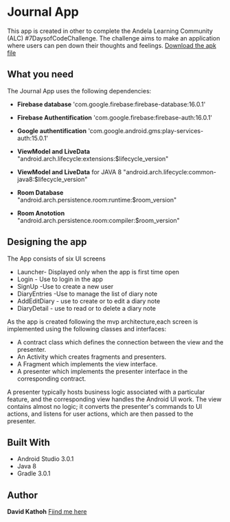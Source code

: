 # Journal  App
This app is created in other to complete the Andela Learning Community (ALC) #7DaysofCodeChallenge.
The challenge aims to make an application where users can pen down their thoughts and feelings. [Download the apk file](https://link.to.apk/)

## What you need
  The Journal  App uses the following dependencies:
  * **Firebase database** 'com.google.firebase:firebase-database:16.0.1'
  * **Firebase Authentification** 'com.google.firebase:firebase-auth:16.0.1'
  * **Google authentification**  'com.google.android.gms:play-services-auth:15.0.1'
     
  * **ViewModel and LiveData** "android.arch.lifecycle:extensions:$lifecycle_version"
  * **ViewModel and LiveData** for JAVA 8  "android.arch.lifecycle:common-java8:$lifecycle_version"
  * **Room Database** "android.arch.persistence.room:runtime:$room_version"
  * **Room Anototion** "android.arch.persistence.room:compiler:$room_version"
  
  ## Designing the app
  The App consists of six UI screens
  * Launcher- Displayed only when the app is first time open
  * Login - Use to login in the app
  * SignUp -Use to create a new user
  * DiaryEntries -Use to manage the list of diary note
  * AddEditDiary - use to create or to edit a diary note
  * DiaryDetail - use to read or to delete a diary note
  
  As the app is created following the mvp architecture,each screen is implemented using the following classes and interfaces:
  
  * A contract class which defines the connection between the view and the presenter.
  * An Activity which creates fragments and presenters.
  * A Fragment which implements the view interface.
  * A presenter which implements the presenter interface in the corresponding contract.
  
  A presenter typically hosts business logic associated with a particular feature, and the corresponding view handles the Android UI work. The view contains almost no logic; it converts the presenter's commands to UI actions, and listens for user actions, which are then passed to the presenter.
  ## Built With
  * Android Studio 3.0.1
  * Java 8
  * Gradle 3.0.1
  ## Author
  **David Kathoh** [Fiind me here](https://twitter.com/DavidKathoh)
  

  
   
     

    


 
